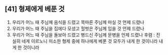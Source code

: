 ## [41] 형제에게 베푼 것

1) 우리가 어느 때 주님께 음식을 드렸고 목마른 주님께 마실 것 언제 드렸나
2) 우리가 어느 때 주님을 집에다 모셨고 헐벗은 주님께 입을 것 언제 드렸나
3) 우리가 어느 때 주님을 돌보아 드렸고 병드신 주님께 문병을 언제 드렸나
후렴 : 진실히 네게 이르노니 미소한 형제 중에 하나에게 베푼 것 모두가 내게 한 것이니라 내게 한 것이니라
